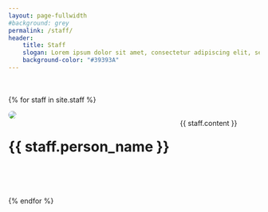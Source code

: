 ```yaml
---
layout: page-fullwidth
#background: grey
permalink: /staff/
header:
    title: Staff
    slogan: Lorem ipsum dolor sit amet, consectetur adipiscing elit, sed do eiusmod tempor incididunt ut labore et dolore magna aliqua. 
    background-color: "#39393A"
---
```



<!-- 
{% for faculty in site.faculty %}
{{ faculty.content }}

{% endfor %} 
-->


<div class="faculty-list" style="margin: 3rem 0 0 0;">

{% for staff in site.staff %}
<div class="row" style="margin-bottom: 4rem; align-items: center;">

<div class="medium-4 columns" style="padding-right: 50px;">
	<img src="{{ staff.img }}" style="max-width: 200px; border-radius: 50%;"/>
</div>

<div class="medium-8 columns">
	<h1 style="font-weight: bold;">{{ staff.person_name }}</h1>
	{{ staff.content }}	
</div>



</div>


{% endfor %} 
<div>